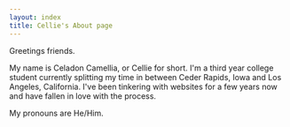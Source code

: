 ```yaml
---
layout: index
title: Cellie's About page
---
```


Greetings friends.

My name is Celadon Camellia, or Cellie for short. I'm a third year college student currently splitting my time in between Ceder Rapids, Iowa and Los Angeles, California. I've been tinkering with websites for a few years now and have fallen in love with the process.

My pronouns are He/Him.
